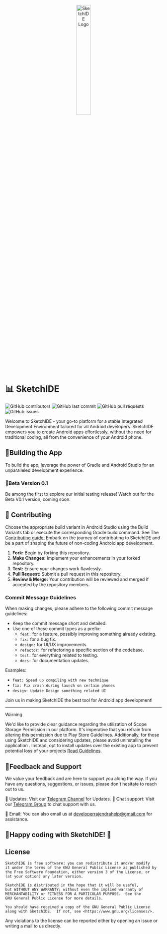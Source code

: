 <p align="center">
  <img src="https://github.com/androidbulb/SketchIDE/blob/master/app/src/main/ic_launcher-playstore.png" width="30%" alt="SketchIDE Logo">
</p>

# 📊 SketchIDE
![GitHub contributors](https://img.shields.io/github/contributors/androidbulb/SketchIDE)
![GitHub last commit](https://img.shields.io/github/last-commit/androidbulb/SketchIDE)
![GitHub pull requests](https://img.shields.io/github/issues-pr/androidbulb/SketchIDE)
![GitHub issues](https://img.shields.io/github/issues/androidbulb/SketchIDE)

Welcome to SketchIDE - your go-to platform for a stable Integrated Development Environment tailored for all Android developers. SketchIDE empowers you to create Android apps effortlessly, without the need for traditional coding, all from the convenience of your Android phone.

## 📱Building the App
To build the app, leverage the power of Gradle and Android Studio for an unparalleled development experience.

### 🤖Beta Version 0.1
Be among the first to explore our initial testing release! Watch out for the Beta V0.1 version, coming soon.


## 🤝 Contributing

Choose the appropriate build variant in Android Studio using the Build Variants tab or execute the corresponding Gradle build command.
See The[ Contributing guide.](./CONTRIBUTING.md)
Embark on the journey of contributing to SketchIDE and be a part of shaping the future of non-coding Android app development.

1. **Fork:** Begin by forking this repository.
2. **Make Changes:** Implement your enhancements in your forked repository.
3. **Test:** Ensure your changes work flawlessly.
4. **Pull Request:** Submit a pull request in this repository.
5. **Review & Merge:** Your contribution will be reviewed and merged if accepted by the repository members.


### Commit Message Guidelines

When making changes, please adhere to the following commit message guidelines:

- Keep the commit message short and detailed.
- Use one of these commit types as a prefix:
    - `feat:` for a feature, possibly improving something already existing.
    - `fix:` for a bug fix.
    - `design:` for UI/UX improvements.
    - `refactor:` for refactoring a specific section of the codebase.
    - `test:` for everything related to testing.
    - `docs:` for documentation updates.

Examples:
- `feat: Speed up compiling with new technique`
- `fix: Fix crash during launch on certain phones`
- `design: Update Design something related UI`

Join us in making SketchIDE the best tool for Android app development!

---

> [!Warning]
> We'd like to provide clear guidance regarding the utilization of Scope Storage Permission in our platform. It's imperative that you refrain from altering this permission due to Play
> Store Guidelines. Additionally, for those using SketchIDE and considering updates, please avoid uninstalling the application . Instead, opt to install updates over the existing app
> to prevent potential loss of your projects  [Read Guidelines](https://developer.android.com/about/versions/11/privacy/storage).

## 📢Feedback and Support

We value your feedback and are here to support you along the way. If you have any questions, suggestions, or issues, please don't hesitate to reach out to us.

💬 Updates: Visit our [Telegram Channel](https://t.me/sketchide) for Updates.
💬 Chat support: Visit our [Telegram Group](https://t.me/sketchidegroup) to chat support with us.

📧 Email: You can also email us at developerrajendrahelp@gmail.com for assistance.


## 🎉Happy coding with SketchIDE! 🎉

## License

```
SketchIDE is free software: you can redistribute it and/or modify
it under the terms of the GNU General Public License as published by
the Free Software Foundation, either version 3 of the License, or
(at your option) any later version.

SketchIDE is distributed in the hope that it will be useful,
but WITHOUT ANY WARRANTY; without even the implied warranty of
MERCHANTABILITY or FITNESS FOR A PARTICULAR PURPOSE.  See the
GNU General Public License for more details.

You should have received a copy of the GNU General Public License
along with SketchIDE.  If not, see <https://www.gnu.org/licenses/>.
```

Any violations to the license can be reported either by opening an issue or writing a mail to us
directly.

